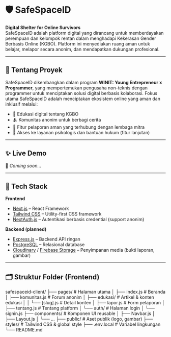 # 🛡️ SafeSpaceID

**Digital Shelter for Online Survivors**  
SafeSpaceID adalah platform digital yang dirancang untuk memberdayakan perempuan dan kelompok rentan dalam menghadapi Kekerasan Gender Berbasis Online (KGBO). Platform ini menyediakan ruang aman untuk belajar, melapor secara anonim, dan mendapatkan dukungan profesional.

---

## 🚀 Tentang Proyek

SafeSpaceID dikembangkan dalam program **WINIT: Young Entrepreneur x Programmer**, yang mempertemukan pengusaha non-teknis dengan programmer untuk menciptakan solusi digital berbasis kolaborasi. Fokus utama SafeSpaceID adalah menciptakan ekosistem online yang aman dan inklusif melalui:

- 🧠 Edukasi digital tentang KGBO
- 🫂 Komunitas anonim untuk berbagi cerita
- 📣 Fitur pelaporan aman yang terhubung dengan lembaga mitra
- 🤝 Akses ke layanan psikologis dan bantuan hukum (fitur lanjutan)

---

## ✨ Live Demo

🚧 _Coming soon..._

---

## 🧰 Tech Stack

**Frontend**  
- [Next.js](https://nextjs.org/) – React Framework  
- [Tailwind CSS](https://tailwindcss.com/) – Utility-first CSS framework  
- [NextAuth.js](https://next-auth.js.org/) – Autentikasi berbasis credential (support anonim)

**Backend (planned)**  
- [Express.js](https://expressjs.com/) – Backend API ringan  
- [PostgreSQL](https://www.postgresql.org/) – Relasional database  
- [Cloudinary](https://cloudinary.com/) / [Firebase Storage](https://firebase.google.com/products/storage) – Penyimpanan media (bukti laporan, gambar)

---

## 🗂️ Struktur Folder (Frontend)

safespaceid-client/
├── pages/ # Halaman utama
│ ├── index.js # Beranda
│ ├── komunitas.js # Forum anonim
│ ├── edukasi/ # Artikel & konten edukasi
│ │ └── [slug].js # Detail konten
│ ├── lapor.js # Form pelaporan
│ ├── tentang.js # Tentang platform
│ └── auth/ # Halaman login
│ └── signin.js
├── components/ # Komponen UI reusable
│ ├── Navbar.js
│ ├── Layout.js
│ └── ...
├── public/ # Aset publik (logo, gambar)
├── styles/ # Tailwind CSS & global style
├── .env.local # Variabel lingkungan
└── README.md

